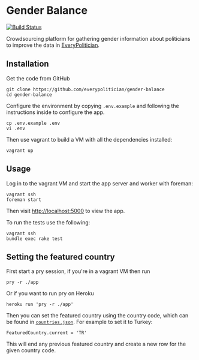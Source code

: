 # Gender Balance

[![Build Status](https://travis-ci.org/everypolitician/gender-balance.svg?branch=master)](https://travis-ci.org/everypolitician/gender-balance)

Crowdsourcing platform for gathering gender information about politicians to improve the data in [EveryPolitician](http://everypolitician.org).

## Installation

Get the code from GitHub

    git clone https://github.com/everypolitician/gender-balance
    cd gender-balance

Configure the environment by copying `.env.example` and following the instructions inside to configure the app.

    cp .env.example .env
    vi .env

Then use vagrant to build a VM with all the dependencies installed:

    vagrant up

## Usage

Log in to the vagrant VM and start the app server and worker with foreman:

    vagrant ssh
    foreman start

Then visit <http://localhost:5000> to view the app.

To run the tests use the following:

    vagrant ssh
    bundle exec rake test

## Setting the featured country

First start a pry session, if you're in a vagrant VM then run

    pry -r ./app

Or if you want to run pry on Heroku

    heroku run 'pry -r ./app'

Then you can set the featured country using the country code, which can be found in [`countries.json`](https://github.com/everypolitician/everypolitician-data/blob/master/countries.json). For example to set it to Turkey:

    FeaturedCountry.current = 'TR'

This will end any previous featured country and create a new row for the given country code.
